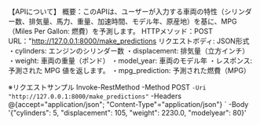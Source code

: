 【APIについて】
概要：このAPIは、ユーザーが入力する車両の特性（シリンダー数、排気量、馬力、重量、加速時間、モデル年、原産地）を基に、MPG（Miles Per Gallon: 燃費）を予測します。
HTTPメソッド：POST　
URL："http://127.0.0.1:8000/make_predictions
リクエストボディ: JSON形式　　
・cylinders: エンジンのシリンダー数
・displacement: 排気量（立方インチ）
・weight: 車両の重量（ポンド）
・model_year: 車両のモデル年
・レスポンス: 予測された MPG 値を返します。
・mpg_prediction: 予測された燃費（MPG）

※リクエストサンプル
Invoke-RestMethod -Method POST `
  -Uri "http://127.0.0.1:8000/make_predictions" `
  -Headers @{accept="application/json"; "Content-Type"="application/json"} `
  -Body '{"cylinders": 5, "displacement": 105, "weight": 2230.0, "modelyear": 80}'
